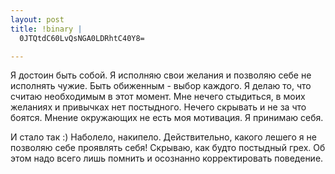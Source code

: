 ```yaml
--- 
layout: post
title: !binary |
  0JTQtdC60LvQsNGA0LDRhtC40Y8=

---
```

Я достоин быть собой.
Я исполняю свои желания и позволяю себе не исполнять чужие. Быть обиженным - выбор каждого.
Я делаю то, что считаю необходимым в этот момент.
Мне нечего стыдиться, в моих желаниях и привычках нет постыдного. Нечего скрывать и не за что боятся. Мнение окружающих не есть моя мотивация.
Я принимаю себя.

И стало так :)
Наболело, накипело. Действительно, какого лешего я не позволяю себе проявлять себя! Скрываю, как будто постыдный грех.
Об  этом надо всего лишь помнить и осознанно корректировать поведение.
